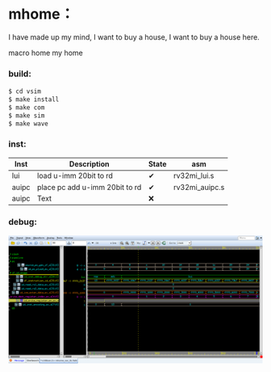 # mhome：
  I have made up my mind, I want to buy a house, I want to buy a house here.
  
  macro home my home

### build:
```shell
$ cd vsim
$ make install
$ make com
$ make sim
$ make wave
```
### inst:
| Inst   | Description | State | asm |
|  ---   | --- | --- | --- |
| lui    | load u-imm 20bit to rd  |✔ |  rv32mi_lui.s   |
| auipc  | place pc add u-imm 20bit to rd |✔ |  rv32mi_auipc.s |
| auipc  | Text        |❌|                 |

### debug:
![ifidstage](https://github.com/OpenEDF/mhome/blob/main/doc/pic/ifidstage.png)
